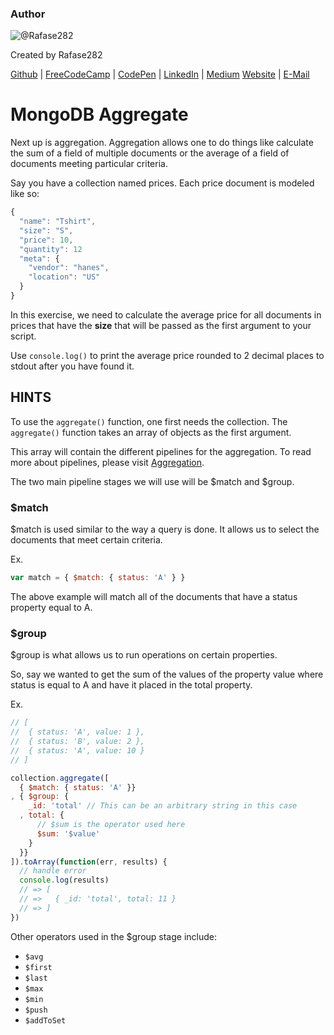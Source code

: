 ### Author

![@Rafase282](https://avatars0.githubusercontent.com/Rafase282?&s=128)

Created by Rafase282

[Github](https://github.com/Rafase282) | [FreeCodeCamp](http://www.freecodecamp.com/rafase282) | [CodePen](http://codepen.io/Rafase282/) | [LinkedIn](https://www.linkedin.com/in/rafase282) | [Medium](https://medium.com/@Rafase282) [Website](https://rafase282.github.io/) | [E-Mail](mailto:rafase282@gmail.com)

# MongoDB Aggregate

Next up is aggregation. Aggregation allows one to do things like calculate the sum of a field of multiple documents or the average of a field of documents meeting particular criteria.

Say you have a collection named prices. Each price document is modeled like so:

```javascript
{
  "name": "Tshirt",
  "size": "S",
  "price": 10,
  "quantity": 12
  "meta": {
    "vendor": "hanes",
    "location": "US"
  }
}
```

In this exercise, we need to calculate the average price for all documents in prices that have the **size** that will be passed as the first argument to your script.

Use `console.log()` to print the average price rounded to 2 decimal places to stdout after you have found it.

## HINTS

To use the `aggregate()` function, one first needs the collection. The `aggregate()` function takes an array of objects as the first argument.

This array will contain the different pipelines for the aggregation. To read more about pipelines, please visit [Aggregation](http://docs.mongodb.org/manual/core/aggregation-introduction/).

The two main pipeline stages we will use will be $match and $group.

### $match

$match is used similar to the way a query is done. It allows us to select the documents that meet certain criteria.

Ex.

```javascript
var match = { $match: { status: 'A' } }
```

The above example will match all of the documents that have a status property equal to A.

### $group

$group is what allows us to run operations on certain properties.

So, say we wanted to get the sum of the values of the property value where status is equal to A and have it placed in the total property.

Ex.

```javascript
// [
//  { status: 'A', value: 1 },
//  { status: 'B', value: 2 },
//  { status: 'A', value: 10 }
// ]

collection.aggregate([
  { $match: { status: 'A' }}
, { $group: {
    _id: 'total' // This can be an arbitrary string in this case
  , total: {
      // $sum is the operator used here
      $sum: '$value'
    }
  }}
]).toArray(function(err, results) {
  // handle error
  console.log(results)
  // => [
  // =>   { _id: 'total', total: 11 }
  // => ]
})
```

Other operators used in the $group stage include:

- `$avg`
- `$first`
- `$last`
- `$max`
- `$min`
- `$push`
- `$addToSet`
